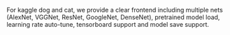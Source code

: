 For kaggle dog and cat, we provide a clear frontend including multiple nets (AlexNet, VGGNet, ResNet, GoogleNet, DenseNet), pretrained model load, learning rate auto-tune, tensorboard support and model save support.